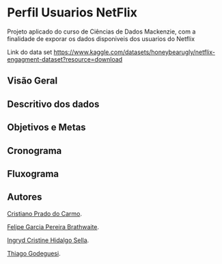 # Perfil Usuarios NetFlix
Projeto aplicado do curso de Ciências de Dados Mackenzie, com a finalidade de exporar os dados disponiveis dos usuarios do Netflix

Link do data set
https://www.kaggle.com/datasets/honeybearugly/netflix-engagment-dataset?resource=download

## Visão Geral

## Descritivo dos dados

## Objetivos e Metas

## Cronograma

## Fluxograma 



## Autores
[Cristiano Prado do Carmo](CristianoPradoCarmo.md).

[Felipe Garcia Pereira Brathwaite](FelipeGarciaPereiraBrathwaite.md).

[Ingryd Cristine Hidalgo Sella](IngrydCristineHidalgoSella.md).

[Thiago Godeguesi](ThiagoGodeguesi.md).

